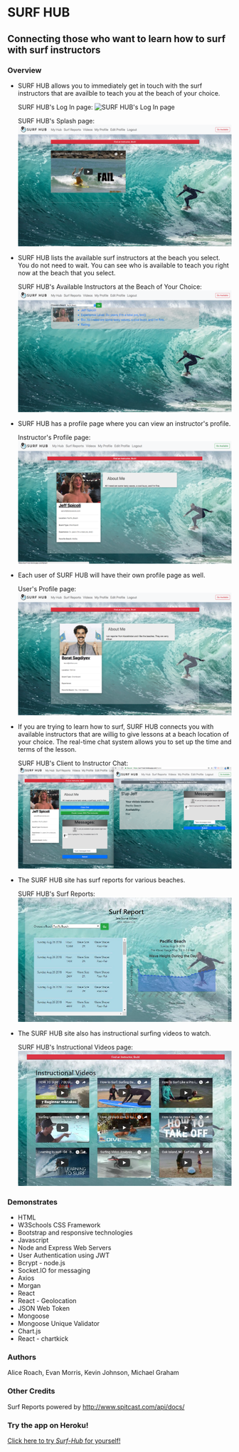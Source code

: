 # SURF HUB

## Connecting those who want to learn how to surf with surf instructors

### Overview

* SURF HUB allows you to immediately get in touch with the surf instructors that are availble to teach you at the beach of your choice.

    SURF HUB's Log In page:
    ![SURF HUB's Log In page](/client/public/imagesREADME/LoginPage.jpg)
    
    SURF HUB's Splash page:
    ![SURF HUB's Splash page](/client/public/imagesREADME/Splash.jpg)
    
* SURF HUB lists the available surf instructors at the beach you select. You do not need to wait. You can see who is available to teach you right now at the beach that you select.
    
    SURF HUB's Available Instructors at the Beach of Your Choice:
    ![SURF HUB's Available Instructors at the Beach of Your Choice](/client/public/imagesREADME/FindInstructor.jpg)

* SURF HUB has a profile page where you can view an instructor's profile.

    Instructor's Profile page:
    ![Instructor's Profile page](/client/public/imagesREADME/InstructorProfile.JPG)

* Each user of SURF HUB will have their own profile page as well.

    User's Profile page:
    ![User's Profile page](/client/public/imagesREADME/UserProfile.JPG)    
    
* If you are trying to learn how to surf, SURF HUB connects you with available instructors that are willig to give lessons at a beach location of your choice. The real-time chat system allows you to set up the time and terms of the lesson.

    SURF HUB's Client to Instructor Chat:
    ![Chat page](/client/public/imagesREADME/Chat.jpg)

* The SURF HUB site has surf reports for various beaches.

    SURF HUB's Surf Reports:
    ![SURF HUB's Surf Reports page](/client/public/imagesREADME/SurfReport.JPG)    

* The SURF HUB site also has instructional surfing videos to watch.

    SURF HUB's Instructional Videos page:
    ![SURF HUB's Instructional Videos page](/client/public/imagesREADME/InstructionalVideos.JPG)    


### Demonstrates
* HTML
* W3Schools CSS Framework
* Bootstrap and responsive technologies
* Javascript
* Node and Express Web Servers
* User Authentication using JWT
* Bcrypt - node.js
* Socket.IO for messaging
* Axios
* Morgan
* React
* React - Geolocation
* JSON Web Token
* Mongoose
* Mongoose Unique Validator
* Chart.js
* React - chartkick

### Authors
Alice Roach, Evan Morris, Kevin Johnson, Michael Graham

### Other Credits
Surf Reports powered by http://www.spitcast.com/api/docs/

### Try the app on Heroku!
[Click here to try *Surf-Hub* for yourself!](https://surf-hub.herokuapp.com/)


